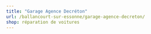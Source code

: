```yaml
---
title: "Garage Agence Decréton"
url: /ballancourt-sur-essonne/garage-agence-decreton/
shop: réparation de voitures
---
```

